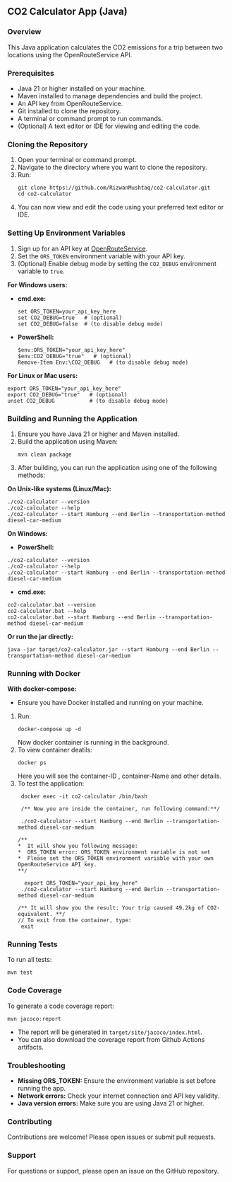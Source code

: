 ## CO2 Calculator App (Java)

### Overview

This Java application calculates the CO2 emissions for a trip between two
locations using the OpenRouteService API.

### Prerequisites

* Java 21 or higher installed on your machine.
* Maven installed to manage dependencies and build the project.
* An API key from OpenRouteService.
* Git installed to clone the repository.
* A terminal or command prompt to run commands.
* (Optional) A text editor or IDE for viewing and editing the code.

### Cloning the Repository

1. Open your terminal or command prompt.
2. Navigate to the directory where you want to clone the repository.
3. Run:
   ```
   git clone https://github.com/RizwanMushtaq/co2-calculator.git
   cd co2-calculator
   ```
4. You can now view and edit the code using your preferred text editor or IDE.

### Setting Up Environment Variables

1. Sign up for an API key
   at [OpenRouteService](https://openrouteservice.org/sign-up/).
2. Set the `ORS_TOKEN` environment variable with your API key.
3. (Optional) Enable debug mode by setting the `CO2_DEBUG` environment
   variable to `true`.

**For Windows users:**

- **cmd.exe:**
  ```
  set ORS_TOKEN=your_api_key_here
  set CO2_DEBUG=true   # (optional)
  set CO2_DEBUG=false  # (to disable debug mode)
  ```
- **PowerShell:**
  ```
  $env:ORS_TOKEN="your_api_key_here"
  $env:CO2_DEBUG="true"   # (optional)
  Remove-Item Env:\CO2_DEBUG   # (to disable debug mode)
  ```

**For Linux or Mac users:**

  ```
  export ORS_TOKEN="your_api_key_here"
  export CO2_DEBUG="true"   # (optional)
  unset CO2_DEBUG           # (to disable debug mode)
  ```

### Building and Running the Application

1. Ensure you have Java 21 or higher and Maven installed.
2. Build the application using Maven:
   ```
   mvn clean package
   ```
3. After building, you can run the application using one of the following
   methods:

**On Unix-like systems (Linux/Mac):**

```
./co2-calculator --version
./co2-calculator --help
./co2-calculator --start Hamburg --end Berlin --transportation-method diesel-car-medium
```

**On Windows:**

- **PowerShell:**

```
./co2-calculator --version
./co2-calculator --help
./co2-calculator --start Hamburg --end Berlin --transportation-method diesel-car-medium
```

- **cmd.exe:**

```
co2-calculator.bat --version
co2-calculator.bat --help
co2-calculator.bat --start Hamburg --end Berlin --transportation-method diesel-car-medium
```

**Or run the jar directly:**

```
java -jar target/co2-calculator.jar --start Hamburg --end Berlin --transportation-method diesel-car-medium
```

### Running with Docker

**With docker-compose:**

* Ensure you have Docker installed and running on your machine.

1. Run:
   ```
   docker-compose up -d
   ```
   Now docker container is running in the background.
2. To view container deatils:
   ```
   docker ps
   ```
   Here you will see the container-ID , container-Name and other details.
3. To test the application:
   ```
    docker exec -it co2-calculator /bin/bash
    
    /** Now you are inside the container, run following command:**/
   
    ./co2-calculator --start Hamburg --end Berlin --transportation-method diesel-car-medium
   
   /** 
   *  It will show you following message: 
   *  ORS_TOKEN error: ORS_TOKEN environment variable is not set
   *  Please set the ORS_TOKEN environment variable with your own OpenRouteService API key.
   **/
   
     export ORS_TOKEN="your_api_key_here"
    ./co2-calculator --start Hamburg --end Berlin --transportation-method diesel-car-medium
   
   /** It will show you the result: Your trip caused 49.2kg of CO2-equivalent. **/
   // To exit from the container, type:
    exit
   ```

### Running Tests

To run all tests:

```
mvn test
```

### Code Coverage

To generate a code coverage report:

```
mvn jacoco:report
```

* The report will be generated in `target/site/jacoco/index.html`.
* You can also download the coverage report from Github Actions artifacts.

### Troubleshooting

- **Missing ORS_TOKEN:** Ensure the environment variable is set before running
  the app.
- **Network errors:** Check your internet connection and API key validity.
- **Java version errors:** Make sure you are using Java 21 or higher.

### Contributing

Contributions are welcome! Please open issues or submit pull requests.

### Support

For questions or support, please open an issue on the GitHub repository.
